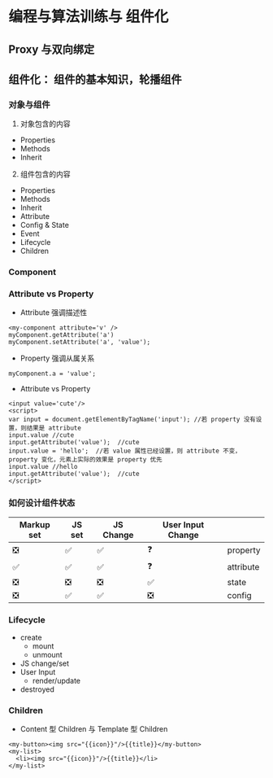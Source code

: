 # 编程与算法训练与 组件化
## Proxy 与双向绑定
## 组件化： 组件的基本知识，轮播组件
### 对象与组件
1. 对象包含的内容
* Properties
* Methods
* Inherit
2. 组件包含的内容
* Properties
* Methods
* Inherit
* Attribute
* Config & State
* Event
* Lifecycle
* Children

### Component
### Attribute vs Property
* Attribute 强调描述性
```
<my-component attribute='v' />
myComponent.getAttribute('a')
myComponent.setAttribute('a', 'value');
```
* Property 强调从属关系
```
myComponent.a = 'value';
```
* Attribute vs Property
```
<input value='cute'/>
<script>
var input = document.getElementByTagName('input'); //若 property 没有设置，则结果是 attribute
input.value //cute
input.getAttribute('value');  //cute
input.value = 'hello';  //若 value 属性已经设置，则 attribute 不变，property 变化，元素上实际的效果是 property 优先
input.value //hello
input.getAttribute('value');  //cute  
</script>
```

### 如何设计组件状态
|Markup set|JS set |JS Change|User Input Change| |
| - | - | - | - | - |
| ❎ | ✅ |✅|❓| property|
| ✅ | ✅ |✅|❓| attribute|
| ❎ | ❎ |❎|✅| state|
| ❎ | ✅ |✅|❎| config|

### Lifecycle
* create
  * mount
  * unmount
* JS change/set
* User Input
  * render/update
* destroyed
### Children
* Content 型 Children 与 Template 型 Children
```
<my-button><img src="{{icon}}"/>{{title}}</my-button>
<my-list>
  <li><img src="{{icon}}"/>{{title}}</li>
</my-list>
```
